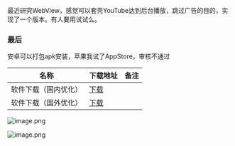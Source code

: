 最近研究WebView，感觉可以套壳YouTube达到后台播放，跳过广告的目的，实现了一个版本。有人要用试试么。

### 最后

安卓可以打包apk安装，苹果我试了AppStore，审核不通过

| 名称         | 下载地址                                 | 备注  |
| ---------- | ------------------------------------ | --- |
| 软件下载（国内优化） | [下载](https://a.dadigua.top/HyperYTB) |     |
| 软件下载（国外优化） | [下载](https://a.dadigua.men/HyperYTB) |     |


![image.png](https://www.dadigua.men/static/files/4146c3e981a05afe6a6ecf147efc653b7e1ecdd9fab591206fd6bb20f7740511.png)

![image.png](https://www.dadigua.men/static/files/1021c1165ca16b7ff63769b52c15e787314957883726ec6404c300e8eb12cc3f.png)
